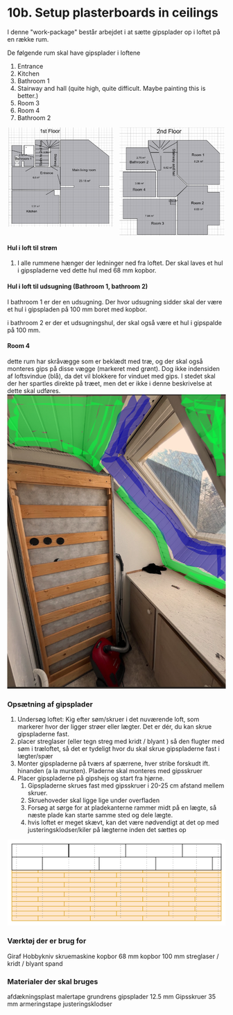 # 10b. Setup plasterboards in ceilings


I denne "work-package" består arbejdet i at sætte gipsplader op i loftet på en række rum. 

De følgende rum skal have gipsplader i loftene

1. Entrance
2. Kitchen
3. Bathroom 1
4. Stairway and hall (quite high, quite difficult. Maybe painting this is better.)
5. Room 3
6. Room 4 
7. Bathroom 2

<p style="text-align:center;">
  <img src="figures/1stFloor.png" alt="1. sal"
       style="width:48%;display:inline-block;vertical-align:top;margin-right:2%;break-inside:avoid;page-break-inside:avoid;">
  <img src="figures/2ndFloor.png" alt="2. sal"
       style="width:48%;display:inline-block;vertical-align:top;break-inside:avoid;page-break-inside:avoid;">
</p>


#### Hul i loft til strøm
1. I alle rummene hænger der ledninger ned fra loftet. Der skal laves et hul i gipspladerne ved dette hul med 68 mm kopbor.

#### Hul i loft til udsugning (Bathroom 1, bathroom 2)

I bathroom 1 er der en udsugning. Der hvor udsugning sidder skal der være et hul i gipspladen på 100 mm boret med kopbor.

i bathroom 2 er der et udsugningshul, der skal også være et hul i gipspalde på 100 mm.

#### Room 4
dette rum har skråvægge som er beklædt med træ, og der skal også monteres gips på disse vægge (markeret med grønt). Dog ikke indensiden af loftsvindue (blå), da det vil blokkere for vinduet med gips. I stedet skal der her spartles direkte på træet, men det er ikke i denne beskrivelse at dette skal udføres.
![alt text](figures/image-21.png)



### Opsætning af gipsplader
1. Undersøg loftet: Kig efter søm/skruer i det nuværende loft, som markerer hvor der ligger strøer eller lægter. Det er dér, du kan skrue gipspladerne fast.
2. placer streglaser (eller tegn streg med kridt / blyant ) så den flugter med søm i træloftet, så det er tydeligt hvor du skal skrue gipspladerne fast i lægter/spær
3. Monter gipspladerne på tværs af spærrene, hver stribe forskudt ift. hinanden (a la mursten). Pladerne skal monteres med gipsskruer
4. Placer gipspladerne på gipshejs og start fra hjørne. 
   1. Gipspladerne skrues fast med gipsskruer i 20-25 cm afstand mellem skruer. 
   2. Skruehoveder skal ligge lige under overfladen
   3. Forsøg at sørge for at pladekanterne rammer midt på en lægte, så næste plade kan starte samme sted og dele lægte.
   4. hvis loftet er meget skævt, kan det være nødvendigt at det op med justeringsklodser/kiler på lægterne inden det sættes op

![alt text](figures/image-20.png)


### Værktøj der er brug for
Giraf
Hobbykniv
skruemaskine
kopbor 68 mm
kopbor 100 mm
streglaser / kridt / blyant
spand



### Materialer der skal bruges
afdækningsplast
malertape
grundrens
gipsplader 12.5 mm
Gipsskruer 35 mm
armeringstape
justeringsklodser
